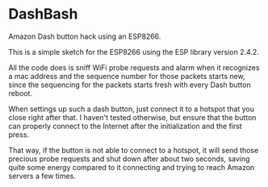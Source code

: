 # DashBash
Amazon Dash button hack using an ESP8266.

This is a simple sketch for the ESP8266 using the ESP library version 2.4.2.

All the code does is sniff WiFi probe requests and alarm when it recognizes 
a mac address and the sequence number for those packets starts new,
since the sequencing for the packets starts fresh with every Dash button reboot.


When settings up such a dash button, just connect it to a hotspot that you close right after that.
I haven't tested otherwise, but ensure that the button can properly connect to the Internet after the initialization and the first press.

That way, if the button is not able to connect to a hotspot, it will send those precious probe requests
and shut down after about two seconds,
saving quite some energy compared to it connecting and trying to reach Amazon servers a few times.

